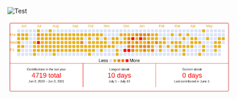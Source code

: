 ![Test](https://justservemoimha.azurewebsites.net/?abc)

![Contribution](https://github.com/MoimHossain/git-contribution-generator/raw/main/contribution-graph.png)
